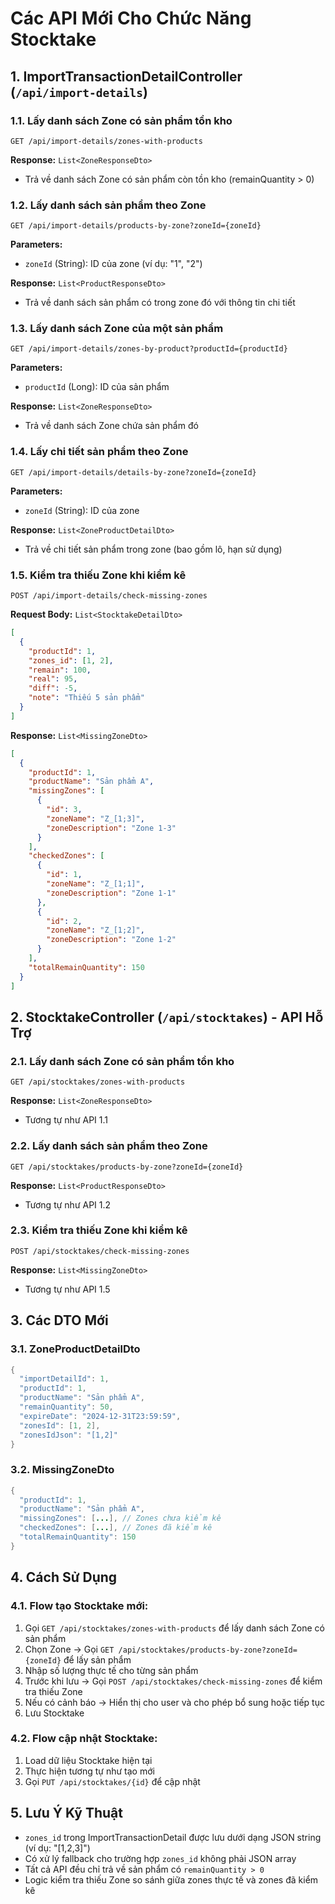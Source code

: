 # Các API Mới Cho Chức Năng Stocktake

## 1. ImportTransactionDetailController (`/api/import-details`)

### 1.1. Lấy danh sách Zone có sản phẩm tồn kho
```
GET /api/import-details/zones-with-products
```
**Response:** `List<ZoneResponseDto>`
- Trả về danh sách Zone có sản phẩm còn tồn kho (remainQuantity > 0)

### 1.2. Lấy danh sách sản phẩm theo Zone
```
GET /api/import-details/products-by-zone?zoneId={zoneId}
```
**Parameters:**
- `zoneId` (String): ID của zone (ví dụ: "1", "2")

**Response:** `List<ProductResponseDto>`
- Trả về danh sách sản phẩm có trong zone đó với thông tin chi tiết

### 1.3. Lấy danh sách Zone của một sản phẩm
```
GET /api/import-details/zones-by-product?productId={productId}
```
**Parameters:**
- `productId` (Long): ID của sản phẩm

**Response:** `List<ZoneResponseDto>`
- Trả về danh sách Zone chứa sản phẩm đó

### 1.4. Lấy chi tiết sản phẩm theo Zone
```
GET /api/import-details/details-by-zone?zoneId={zoneId}
```
**Parameters:**
- `zoneId` (String): ID của zone

**Response:** `List<ZoneProductDetailDto>`
- Trả về chi tiết sản phẩm trong zone (bao gồm lô, hạn sử dụng)

### 1.5. Kiểm tra thiếu Zone khi kiểm kê
```
POST /api/import-details/check-missing-zones
```
**Request Body:** `List<StocktakeDetailDto>`
```json
[
  {
    "productId": 1,
    "zones_id": [1, 2],
    "remain": 100,
    "real": 95,
    "diff": -5,
    "note": "Thiếu 5 sản phẩm"
  }
]
```

**Response:** `List<MissingZoneDto>`
```json
[
  {
    "productId": 1,
    "productName": "Sản phẩm A",
    "missingZones": [
      {
        "id": 3,
        "zoneName": "Z_[1;3]",
        "zoneDescription": "Zone 1-3"
      }
    ],
    "checkedZones": [
      {
        "id": 1,
        "zoneName": "Z_[1;1]",
        "zoneDescription": "Zone 1-1"
      },
      {
        "id": 2,
        "zoneName": "Z_[1;2]",
        "zoneDescription": "Zone 1-2"
      }
    ],
    "totalRemainQuantity": 150
  }
]
```

## 2. StocktakeController (`/api/stocktakes`) - API Hỗ Trợ

### 2.1. Lấy danh sách Zone có sản phẩm tồn kho
```
GET /api/stocktakes/zones-with-products
```
**Response:** `List<ZoneResponseDto>`
- Tương tự như API 1.1

### 2.2. Lấy danh sách sản phẩm theo Zone
```
GET /api/stocktakes/products-by-zone?zoneId={zoneId}
```
**Response:** `List<ProductResponseDto>`
- Tương tự như API 1.2

### 2.3. Kiểm tra thiếu Zone khi kiểm kê
```
POST /api/stocktakes/check-missing-zones
```
**Response:** `List<MissingZoneDto>`
- Tương tự như API 1.5

## 3. Các DTO Mới

### 3.1. ZoneProductDetailDto
```java
{
  "importDetailId": 1,
  "productId": 1,
  "productName": "Sản phẩm A",
  "remainQuantity": 50,
  "expireDate": "2024-12-31T23:59:59",
  "zonesId": [1, 2],
  "zonesIdJson": "[1,2]"
}
```

### 3.2. MissingZoneDto
```java
{
  "productId": 1,
  "productName": "Sản phẩm A",
  "missingZones": [...], // Zones chưa kiểm kê
  "checkedZones": [...], // Zones đã kiểm kê
  "totalRemainQuantity": 150
}
```

## 4. Cách Sử Dụng

### 4.1. Flow tạo Stocktake mới:
1. Gọi `GET /api/stocktakes/zones-with-products` để lấy danh sách Zone có sản phẩm
2. Chọn Zone → Gọi `GET /api/stocktakes/products-by-zone?zoneId={zoneId}` để lấy sản phẩm
3. Nhập số lượng thực tế cho từng sản phẩm
4. Trước khi lưu → Gọi `POST /api/stocktakes/check-missing-zones` để kiểm tra thiếu Zone
5. Nếu có cảnh báo → Hiển thị cho user và cho phép bổ sung hoặc tiếp tục
6. Lưu Stocktake

### 4.2. Flow cập nhật Stocktake:
1. Load dữ liệu Stocktake hiện tại
2. Thực hiện tương tự như tạo mới
3. Gọi `PUT /api/stocktakes/{id}` để cập nhật

## 5. Lưu Ý Kỹ Thuật

- `zones_id` trong ImportTransactionDetail được lưu dưới dạng JSON string (ví dụ: "[1,2,3]")
- Có xử lý fallback cho trường hợp `zones_id` không phải JSON array
- Tất cả API đều chỉ trả về sản phẩm có `remainQuantity > 0`
- Logic kiểm tra thiếu Zone so sánh giữa zones thực tế và zones đã kiểm kê 